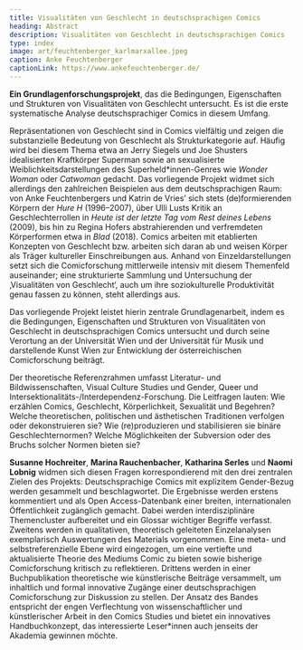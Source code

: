 ```yaml
---
title: Visualitäten von Geschlecht in deutschsprachigen Comics
heading: Abstract
description: Visualitäten von Geschlecht in deutschsprachigen Comics
type: index
image: art/feuchtenberger_karlmarxallee.jpeg
caption: Anke Feuchtenberger
captionLink: https://www.ankefeuchtenberger.de/
---
```


**Ein Grundlagenforschungsprojekt**, das die Bedingungen, Eigenschaften und Strukturen von Visualitäten von Geschlecht untersucht.
Es ist die erste systematische Analyse deutschsprachiger Comics in diesem Umfang.

<!--more-->

Repräsentationen von Geschlecht sind in Comics vielfältig und zeigen die substanzielle Bedeutung von Geschlecht als Strukturkategorie auf. Häufig wird bei diesem Thema etwa an Jerry Siegels und Joe Shusters idealisierten Kraftkörper Superman sowie an sexualisierte Weiblichkeitsdarstellungen des Superheld\*innen-Genres wie _Wonder Woman_ oder _Catwoman_ gedacht. Das vorliegende Projekt widmet sich allerdings den zahlreichen Beispielen aus dem deutschsprachigen Raum: von Anke Feuchtenbergers und Katrin de Vries’ sich stets (de)formierenden Körpern der _Hure H_ (1996–2007), über Ulli Lusts Kritik an Geschlechterrollen in *Heute ist der letzte Tag vom Rest deines Lebens* (2009), bis hin zu Regina Hofers abstrahierenden und verfremdeten Körperformen etwa in *Blad* (2018). Comics arbeiten mit etablierten Konzepten von Geschlecht bzw. arbeiten sich daran ab und weisen Körper als Träger kultureller Einschreibungen aus. Anhand von Einzeldarstellungen setzt sich die Comicforschung mittlerweile intensiv mit diesem Themenfeld auseinander; eine strukturierte Sammlung und Untersuchung der ‚Visualitäten von Geschlecht‘, auch um ihre soziokulturelle Produktivität genau fassen zu können, steht allerdings aus.

Das vorliegende Projekt leistet hierin zentrale Grundlagenarbeit, indem es die Bedingungen, Eigenschaften und Strukturen von Visualitäten von Geschlecht in deutschsprachigen Comics untersucht und durch seine Verortung an der Universität Wien und der Universität für Musik und darstellende Kunst Wien zur Entwicklung der österreichischen Comicforschung beiträgt. 

Der theoretische Referenzrahmen umfasst Literatur- und Bildwissenschaften, Visual Culture Studies und Gender, Queer und Intersektionalitäts-/Interdependenz-Forschung. Die Leitfragen lauten: Wie erzählen Comics, Geschlecht, Körperlichkeit, Sexualität und Begehren? Welche theoretischen, politischen und ästhetischen Traditionen verfolgen oder dekonstruieren sie? Wie (re)produzieren und stabilisieren sie binäre Geschlechternormen? Welche Möglichkeiten der Subversion oder des Bruchs solcher Normen bieten sie? 

**Susanne Hochreiter**, **Marina Rauchenbacher**, **Katharina Serles** und **Naomi Lobnig** widmen sich diesen Fragen korrespondierend mit den drei zentralen Zielen des Projekts: Deutschsprachige Comics mit explizitem Gender-Bezug werden gesammelt und beschlagwortet. Die Ergebnisse werden erstens kommentiert und als Open Access-Datenbank einer breiten, internationalen Öffentlichkeit zugänglich gemacht. Dabei werden interdisziplinäre Themencluster aufbereitet und ein Glossar wichtiger Begriffe verfasst. Zweitens werden in qualitativen, theoretisch geleiteten Einzelanalysen exemplarisch Auswertungen des Materials vorgenommen. Eine meta- und selbstreferenzielle Ebene wird eingezogen, um eine vertiefte und aktualisierte Theorie des Mediums Comic zu bieten sowie bisherige Comicforschung kritisch zu reflektieren. Drittens werden in einer Buchpublikation theoretische wie künstlerische Beiträge versammelt, um inhaltlich und formal innovative Zugänge einer deutschsprachigen Comicforschung zur Diskussion zu stellen. Der Ansatz des Bandes entspricht der engen Verflechtung von wissenschaftlicher und künstlerischer Arbeit in den Comics Studies und bietet ein innovatives Handbuchkonzept, das interessierte Leser*innen auch jenseits der Akademia gewinnen möchte. 
